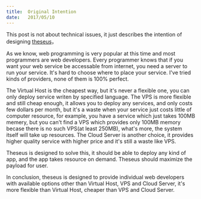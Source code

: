 ```yaml
---
title:  Original Intention
date:   2017/05/10
---
```

This post is not about technical issues, it just describes the intention of designing [theseus](https://theseus.online)，


As we know, web programming is very popular at this time and most programmers are web developers. Every programmer knows that if you want your web service be accessable from internet, you need a server to run your service. It's hard to choose where to place your service. I've tried kinds of providers, none of them is 100% perfect.

The Virtual Host is the cheapest way, but it's never a flexible one, you can only deploy service writen by specified language. The VPS is more flexible and still cheap enough, it allows you to deploy any services, and only costs few dollars per month, but it's a waste when your service just costs little of computer resource, for example, you have a service which just takes 100MB memery, but you can't find a VPS which provides only 100MB memory becase there is no such VPS(at least 250MB), what's more, the system itself will take up resources. The Cloud Server is another choice, it provides higher quality service with higher price and it's still a waste like VPS.

Theseus is designed to solve this, it should be able to deploy any kind of app, and the app takes resource on demand. Theseus should maximize the payload for user.

In conclusion, theseus is designed to provide individual web developers with available options other than Virtual Host, VPS and Cloud Server, it's more flexible than Virtual Host, cheaper than VPS and Cloud Server.
